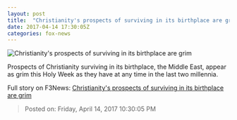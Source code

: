 ```yaml
---
layout: post
title:  "Christianity's prospects of surviving in its birthplace are grim"
date: 2017-04-14 17:30:05Z
categories: fox-news
---
```


![Christianity's prospects of surviving in its birthplace are grim](http://a57.foxnews.com/images.foxnews.com/content/fox-news/world/2017/04/14/christianitys-prospects-surviving-in-its-birthplace-are-grim/_jcr_content/par/featured_image/media-0.img.jpg/0/0/1492182032330.jpg?ve=1)

Prospects of Christianity surviving in its birthplace, the Middle East, appear as grim this Holy Week as they have at any time in the last two millennia.


Full story on F3News: [Christianity's prospects of surviving in its birthplace are grim](http://www.f3nws.com/n/nJeKaC)

> Posted on: Friday, April 14, 2017 10:30:05 PM
